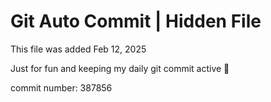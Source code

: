 # Git Auto Commit | Hidden File

This file was added Feb 12, 2025

Just for fun and keeping my daily git commit active 🤪

commit number: 387856
